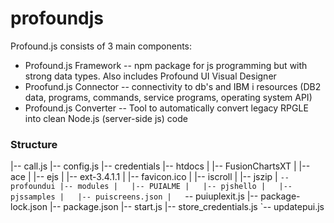 # profoundjs

Profound.js consists of 3 main components:
- Profound.js Framework -- npm package for js programming but with strong data types. Also includes Profound UI Visual Designer
- Proofund.js Connector -- connectivity to db's and IBM i resources (DB2 data, programs, commands, service programs, operating system API)
- Profound.js Converter -- Tool to automatically convert legacy RPGLE into clean Node.js (server-side js) code

### Structure

|-- call.js 
|-- config.js
|-- credentials
|-- htdocs
|   |-- FusionChartsXT
|   |-- ace
|   |-- ejs
|   |-- ext-3.4.1.1
|   |-- favicon.ico
|   |-- iscroll
|   |-- jszip
|   `-- profoundui
|-- modules
|   |-- PUIALME
|   |-- pjshello
|   |-- pjssamples
|   |-- puiscreens.json
|   `-- puiuplexit.js
|-- package-lock.json
|-- package.json
|-- start.js
|-- store_credentials.js
`-- updatepui.js
